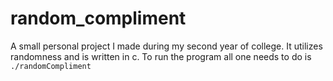 # random_compliment
A small personal project I made during my second year of college. It utilizes randomness and is written in c. To run the program all one needs to do is ```./randomCompliment```
